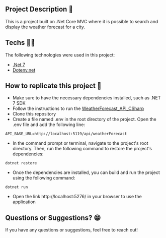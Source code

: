## Project Description :ledger:

This is a project built on .Net Core MVC where it is possible to search and display the weather forecast for a city.

## Techs :man_technologist:

The following technologies were used in this project:

- [.Net 7](https://dotnet.microsoft.com/pt-br/download/dotnet/7.0)
- [Dotenv.net](https://github.com/bolorundurowb/dotenv.net)

## How to replicate this project :dvd:

- Make sure to have the necessary dependencies installed, such as .NET 7 SDK
- Follow the instructions to run the [WeatherForecast_API_CSharp](https://github.com/rodhenr/WeatherForecast_API_CSharp)
- Clone this repository
- Create a file named .env in the root directory of the project. Open the .env file and add the following line:

```
API_BASE_URL=http://localhost:5119/api/weatherForecast
```

- In the command prompt or terminal, navigate to the project's root directory. Then, run the following command to restore the project's dependencies:

```
dotnet restore
```

- Once the dependencies are installed, you can build and run the project using the following command:

```
dotnet run
```

- Open the link http://localhost:5276/ in your browser to use the application

## Questions or Suggestions? :grin:

If you have any questions or suggestions, feel free to reach out!
